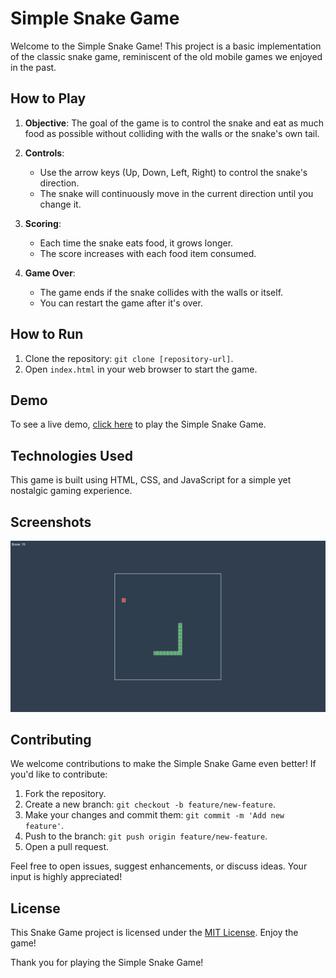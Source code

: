 # Simple Snake Game

Welcome to the Simple Snake Game! This project is a basic implementation of the classic snake game, reminiscent of the old mobile games we enjoyed in the past.

## How to Play

1. **Objective**: The goal of the game is to control the snake and eat as much food as possible without colliding with the walls or the snake's own tail.

2. **Controls**:
   - Use the arrow keys (Up, Down, Left, Right) to control the snake's direction.
   - The snake will continuously move in the current direction until you change it.

3. **Scoring**:
   - Each time the snake eats food, it grows longer.
   - The score increases with each food item consumed.

4. **Game Over**:
   - The game ends if the snake collides with the walls or itself.
   - You can restart the game after it's over.

## How to Run

1. Clone the repository: `git clone [repository-url]`.
2. Open `index.html` in your web browser to start the game.

## Demo

To see a live demo, [click here](#) to play the Simple Snake Game.

## Technologies Used

This game is built using HTML, CSS, and JavaScript for a simple yet nostalgic gaming experience.

## Screenshots

![Snake Game Screenshot](Screenshot-snake.jpg)

## Contributing

We welcome contributions to make the Simple Snake Game even better! If you'd like to contribute:

1. Fork the repository.
2. Create a new branch: `git checkout -b feature/new-feature`.
3. Make your changes and commit them: `git commit -m 'Add new feature'`.
4. Push to the branch: `git push origin feature/new-feature`.
5. Open a pull request.

Feel free to open issues, suggest enhancements, or discuss ideas. Your input is highly appreciated!

## License

This Snake Game project is licensed under the [MIT License](LICENSE). Enjoy the game!

Thank you for playing the Simple Snake Game!
